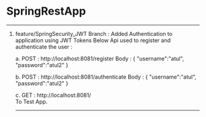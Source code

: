 # SpringRestApp

------------------------------------------------------------------------------------------------------
1. feature/SpringSecurity_JWT Branch :   Added Authentication to application using JWT Tokens 
   Below Api used to register and authenticate the user :
   
   a.  POST :  http://localhost:8081/register
       Body :  {
                "username":"atul",
                "password":"atul2"
               }
               
   b.  POST :  http://localhost:8081/authenticate
       Body :  {
                "username":"atul",
                "password":"atul2"
               }
               
   c. GET : http://localhost:8081/   
      To Test App.
   
   -----------------------------------------------------------------------------------------------------
   
